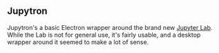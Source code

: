 ## Jupytron

Jupytron's a basic Electron wrapper around the brand new [Jupyter Lab](https://github.com/jupyter/jupyterlab). While the Lab is not for general use, it's fairly usable, and a desktop wrapper around it seemed to make a lot of sense.